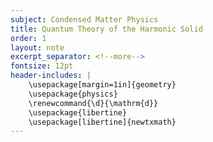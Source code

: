 ```yaml
---
subject: Condensed Matter Physics
title: Quantum Theory of the Harmonic Solid
order: 1
layout: note
excerpt_separator: <!--more-->
fontsize: 12pt
header-includes: |
    \usepackage[margin=1in]{geometry}
    \usepackage{physics}
    \renewcommand{\d}{\mathrm{d}}
    \usepackage{libertine}
    \usepackage[libertine]{newtxmath}
---
```

<!--more-->
